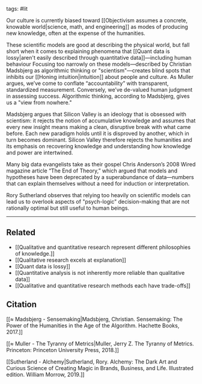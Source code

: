tags: #lit

Our culture is currently biased toward [[Objectivism assumes a concrete, knowable world|science, math, and engineering]] as modes of producing new knowledge, often at the expense of the humanities. 

These scientific models are good at describing the physical world, but fall short when it comes to explaining phenomena that [[Quant data is lossy|aren't easily described through quantitative data]]—including human behaviour Focusing too narrowly on these models—described by Christian Madsbjerg as algorithmic thinking or "scientism"—creates blind spots that inhibits our [[Honing intuition|intuition]] about people and culture. As Muller argues, we’ve come to conflate “accountability” with transparent, standardized measurement. Conversely, we’ve de-valued human judgment in assessing success. Algorithmic thinking, according to Madsbjerg, gives us a "view from nowhere."

Madsbjerg argues that Silicon Valley is an ideology that is obsessed with scientism: it rejects the notion of accumulative knowledge and assumes that every new insight means making a clean, disruptive break with what came before. Each new paradigm holds until it is disproved by another, which in turn becomes dominant. Silicon Valley therefore rejects the humanities and its emphasis on recovering knowledge and understanding how knowledge and power are intertwined. 

Many big data evangelists take as their gospel Chris Anderson’s 2008 Wired magazine article “The End of Theory,” which argued that models and hypotheses have been deprecated by a superabundance of data—numbers that can explain themselves without a need for induction or interpretation. 

Rory Sutherland observes that relying too heavily on scientific models can lead us to overlook aspects of "psych-logic" decision-making that are not rationally optimal but still useful to human beings.


---
## Related
- [[Qualitative and quantitative research represent different philosophies of knowledge.]]
- [[Qualitative research excels at explanation]]
- [[Quant data is lossy]]
- [[Quantitative analysis is not inherently more reliable than qualitative data]]
- [[Qualitative and quantitative research methods each have trade-offs]]

## Citation
[[≈ Madsbjerg - Sensemaking|Madsbjerg, Christian. Sensemaking: The Power of the Humanities in the Age of the Algorithm. Hachette Books, 2017.]]

[[≈ Muller - The Tyranny of Metrics|Muller, Jerry Z. The Tyranny of Metrics. Princeton: Princeton University Press, 2018.]]

[[Sutherland - Alchemy|Sutherland, Rory. Alchemy: The Dark Art and Curious Science of Creating Magic in Brands, Business, and Life. Illustrated edition. William Morrow, 2019.]]

